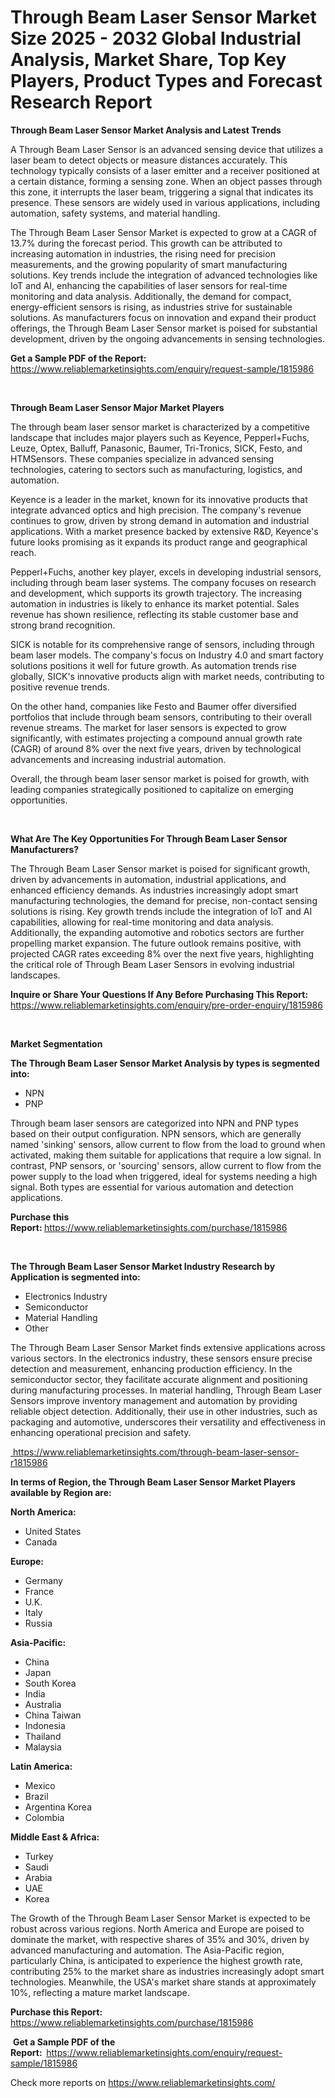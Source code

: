 <p><h1>Through Beam Laser Sensor Market Size 2025 - 2032 Global Industrial Analysis, Market Share, Top Key Players, Product Types and Forecast Research Report</h1></p><p><strong>Through Beam Laser Sensor Market Analysis and Latest Trends</strong></p>
<p><p>A Through Beam Laser Sensor is an advanced sensing device that utilizes a laser beam to detect objects or measure distances accurately. This technology typically consists of a laser emitter and a receiver positioned at a certain distance, forming a sensing zone. When an object passes through this zone, it interrupts the laser beam, triggering a signal that indicates its presence. These sensors are widely used in various applications, including automation, safety systems, and material handling.</p><p>The Through Beam Laser Sensor Market is expected to grow at a CAGR of 13.7% during the forecast period. This growth can be attributed to increasing automation in industries, the rising need for precision measurements, and the growing popularity of smart manufacturing solutions. Key trends include the integration of advanced technologies like IoT and AI, enhancing the capabilities of laser sensors for real-time monitoring and data analysis. Additionally, the demand for compact, energy-efficient sensors is rising, as industries strive for sustainable solutions. As manufacturers focus on innovation and expand their product offerings, the Through Beam Laser Sensor market is poised for substantial development, driven by the ongoing advancements in sensing technologies.</p></p>
<p><strong>Get a Sample PDF of the Report:&nbsp;</strong> <a href="https://www.reliablemarketinsights.com/enquiry/request-sample/1815986?utm_campaign=2467&utm_medium=2&utm_source=Github&utm_content=ia&utm_term=11022025&utm_id=through-beam-laser-sensor">https://www.reliablemarketinsights.com/enquiry/request-sample/1815986</a></p>
<p>&nbsp;</p>
<p><strong>Through Beam Laser Sensor Major Market Players</strong></p>
<p><p>The through beam laser sensor market is characterized by a competitive landscape that includes major players such as Keyence, Pepperl+Fuchs, Leuze, Optex, Balluff, Panasonic, Baumer, Tri-Tronics, SICK, Festo, and HTMSensors. These companies specialize in advanced sensing technologies, catering to sectors such as manufacturing, logistics, and automation.</p><p>Keyence is a leader in the market, known for its innovative products that integrate advanced optics and high precision. The company's revenue continues to grow, driven by strong demand in automation and industrial applications. With a market presence backed by extensive R&D, Keyence's future looks promising as it expands its product range and geographical reach.</p><p>Pepperl+Fuchs, another key player, excels in developing industrial sensors, including through beam laser systems. The company focuses on research and development, which supports its growth trajectory. The increasing automation in industries is likely to enhance its market potential. Sales revenue has shown resilience, reflecting its stable customer base and strong brand recognition.</p><p>SICK is notable for its comprehensive range of sensors, including through beam laser models. The company's focus on Industry 4.0 and smart factory solutions positions it well for future growth. As automation trends rise globally, SICK's innovative products align with market needs, contributing to positive revenue trends.</p><p>On the other hand, companies like Festo and Baumer offer diversified portfolios that include through beam sensors, contributing to their overall revenue streams. The market for laser sensors is expected to grow significantly, with estimates projecting a compound annual growth rate (CAGR) of around 8% over the next five years, driven by technological advancements and increasing industrial automation.</p><p>Overall, the through beam laser sensor market is poised for growth, with leading companies strategically positioned to capitalize on emerging opportunities.</p></p>
<p>&nbsp;</p>
<p><strong>What Are The Key Opportunities For Through Beam Laser Sensor Manufacturers?</strong></p>
<p><p>The Through Beam Laser Sensor market is poised for significant growth, driven by advancements in automation, industrial applications, and enhanced efficiency demands. As industries increasingly adopt smart manufacturing technologies, the demand for precise, non-contact sensing solutions is rising. Key growth trends include the integration of IoT and AI capabilities, allowing for real-time monitoring and data analysis. Additionally, the expanding automotive and robotics sectors are further propelling market expansion. The future outlook remains positive, with projected CAGR rates exceeding 8% over the next five years, highlighting the critical role of Through Beam Laser Sensors in evolving industrial landscapes.</p></p>
<p><strong>Inquire or Share Your Questions If Any Before Purchasing This Report:</strong> <a href="https://www.reliablemarketinsights.com/enquiry/pre-order-enquiry/1815986?utm_campaign=2467&utm_medium=2&utm_source=Github&utm_content=ia&utm_term=11022025&utm_id=through-beam-laser-sensor">https://www.reliablemarketinsights.com/enquiry/pre-order-enquiry/1815986</a></p>
<p>&nbsp;</p>
<p><strong>Market Segmentation</strong></p>
<p><strong>The Through Beam Laser Sensor Market Analysis by types is segmented into:</strong></p>
<p><ul><li>NPN</li><li>PNP</li></ul></p>
<p><p>Through beam laser sensors are categorized into NPN and PNP types based on their output configuration. NPN sensors, which are generally named 'sinking' sensors, allow current to flow from the load to ground when activated, making them suitable for applications that require a low signal. In contrast, PNP sensors, or 'sourcing' sensors, allow current to flow from the power supply to the load when triggered, ideal for systems needing a high signal. Both types are essential for various automation and detection applications.</p></p>
<p><strong>Purchase this Report:&nbsp;</strong><a href="https://www.reliablemarketinsights.com/purchase/1815986?utm_campaign=2467&utm_medium=2&utm_source=Github&utm_content=ia&utm_term=11022025&utm_id=through-beam-laser-sensor">https://www.reliablemarketinsights.com/purchase/1815986</a></p>
<p>&nbsp;</p>
<p><strong>The Through Beam Laser Sensor Market Industry Research by Application is segmented into:</strong></p>
<p><ul><li>Electronics Industry</li><li>Semiconductor</li><li>Material Handling</li><li>Other</li></ul></p>
<p><p>The Through Beam Laser Sensor Market finds extensive applications across various sectors. In the electronics industry, these sensors ensure precise detection and measurement, enhancing production efficiency. In the semiconductor sector, they facilitate accurate alignment and positioning during manufacturing processes. In material handling, Through Beam Laser Sensors improve inventory management and automation by providing reliable object detection. Additionally, their use in other industries, such as packaging and automotive, underscores their versatility and effectiveness in enhancing operational precision and safety.</p></p>
<p><a href="https://www.reliablemarketinsights.com/through-beam-laser-sensor-r1815986?utm_campaign=2467&utm_medium=2&utm_source=Github&utm_content=ia&utm_term=11022025&utm_id=through-beam-laser-sensor">&nbsp;https://www.reliablemarketinsights.com/through-beam-laser-sensor-r1815986</a></p>
<p><strong>In terms of Region, the Through Beam Laser Sensor Market Players available by Region are:</strong></p>
<p>
    <p> <strong> North America: </strong>
        <ul>
            <li>United States</li>
            <li>Canada</li>
        </ul>
        </p> 
    <p> <strong> Europe: </strong>
        <ul>
            <li>Germany</li>
            <li>France</li>
            <li>U.K.</li>
            <li>Italy</li>
            <li>Russia</li>
        </ul>
        </p> 
    <p> <strong> Asia-Pacific: </strong>
        <ul>
            <li>China</li>
            <li>Japan</li>
            <li>South Korea</li>
            <li>India</li>
            <li>Australia</li>
            <li>China Taiwan</li>
            <li>Indonesia</li>
            <li>Thailand</li>
            <li>Malaysia</li>
        </ul>
        </p> 
    <p> <strong> Latin America: </strong>
        <ul>
            <li>Mexico</li>
            <li>Brazil</li>
            <li>Argentina Korea</li>
            <li>Colombia</li>
        </ul>
        </p> 
    <p> <strong> Middle East & Africa: </strong>
        <ul>
            <li>Turkey</li>
            <li>Saudi</li>
            <li>Arabia</li>
            <li>UAE</li>
            <li>Korea</li>
        </ul>
    </p>
    </p>
<p><p>The Growth of the Through Beam Laser Sensor Market is expected to be robust across various regions. North America and Europe are poised to dominate the market, with respective shares of 35% and 30%, driven by advanced manufacturing and automation. The Asia-Pacific region, particularly China, is anticipated to experience the highest growth rate, contributing 25% to the market share as industries increasingly adopt smart technologies. Meanwhile, the USA's market share stands at approximately 10%, reflecting a mature market landscape.</p></p>
<p><strong>Purchase this Report: </strong><a href="https://www.reliablemarketinsights.com/purchase/1815986?utm_campaign=2467&utm_medium=2&utm_source=Github&utm_content=ia&utm_term=11022025&utm_id=through-beam-laser-sensor">https://www.reliablemarketinsights.com/purchase/1815986</a></p>
<p>&nbsp;<strong>Get a Sample PDF of the Report:&nbsp;&nbsp;</strong><a href="https://www.reliablemarketinsights.com/enquiry/request-sample/1815986?utm_campaign=2467&utm_medium=2&utm_source=Github&utm_content=ia&utm_term=11022025&utm_id=through-beam-laser-sensor">https://www.reliablemarketinsights.com/enquiry/request-sample/1815986</a></p>
<p><strong></strong></p>
<p>Check more reports on <a href="https://www.reliablemarketinsights.com/?utm_campaign=2467&utm_medium=2&utm_source=Github&utm_content=ia&utm_term=11022025&utm_id=through-beam-laser-sensor">https://www.reliablemarketinsights.com/</a></p>